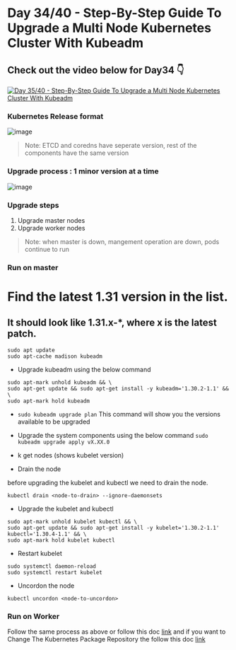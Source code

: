 # Day 34/40 - Step-By-Step Guide To Upgrade a Multi Node Kubernetes Cluster With Kubeadm

## Check out the video below for Day34 👇

[![Day 35/40 - Step-By-Step Guide To Upgrade a Multi Node Kubernetes Cluster With Kubeadm](https://img.youtube.com/vi/NtX75Ze47EU/sddefault.jpg)](https://youtu.be/NtX75Ze47EU)


### Kubernetes Release format

![image](https://github.com/user-attachments/assets/74a7de0a-4bc2-44a7-8c8d-084dde64073e)


>Note: ETCD and coredns have seperate version, rest of the components have the same version

### Upgrade process : 1 minor version at a time

![image](https://github.com/user-attachments/assets/0253dc11-0da8-411f-91cd-50a6a5bd1816)

### Upgrade steps

1) Upgrade master nodes
2) Upgrade worker nodes

>Note: when master is down, mangement operation are down, pods continue to run

### Run on master

# Find the latest 1.31 version in the list.
## It should look like 1.31.x-*, where x is the latest patch.
```
sudo apt update
sudo apt-cache madison kubeadm
```
- Upgrade kubeadm using the below command
  
```
sudo apt-mark unhold kubeadm && \
sudo apt-get update && sudo apt-get install -y kubeadm='1.30.2-1.1' && \
sudo apt-mark hold kubeadm
```

- `sudo kubeadm upgrade plan`
  This command will show you the versions available to be upgraded
  


- Upgrade the system components using the below command
`sudo kubeadm upgrade apply vX.XX.0`

- k get nodes (shows kubelet version)

- Drain the node

before upgrading the kubelet and kubectl we need to drain the node.
```
kubectl drain <node-to-drain> --ignore-daemonsets
```

- Upgrade the kubelet and kubectl

```
sudo apt-mark unhold kubelet kubectl && \
sudo apt-get update && sudo apt-get install -y kubelet='1.30.2-1.1' kubectl='1.30.4-1.1' && \
sudo apt-mark hold kubelet kubectl
```

- Restart kubelet
```
sudo systemctl daemon-reload
sudo systemctl restart kubelet
```
- Uncordon the node
```
kubectl uncordon <node-to-uncordon>
```


### Run on Worker 
Follow the same process as above or follow this doc [link](https://kubernetes.io/docs/tasks/administer-cluster/kubeadm/upgrading-linux-nodes/) and if you want to Change The Kubernetes Package Repository the follow this doc [link](https://kubernetes.io/docs/tasks/administer-cluster/kubeadm/change-package-repository/)




